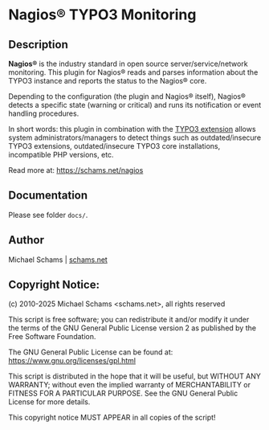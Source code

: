 # Nagios® TYPO3 Monitoring

## Description

**Nagios®** is the industry standard in open source server/service/network monitoring. This plugin for Nagios® reads and parses information about the TYPO3 instance and reports the status to the Nagios® core.

Depending to the configuration (the plugin and Nagios® itself), Nagios® detects a specific state (warning or critical) and runs its notification or event handling procedures.

In short words: this plugin in combination with the [TYPO3 extension](https://extensions.typo3.org/extension/nagios) allows system administrators/managers to detect things such as outdated/insecure TYPO3 extensions, outdated/insecure TYPO3 core installations, incompatible PHP versions, etc.

Read more at: <https://schams.net/nagios>


## Documentation

Please see folder `docs/`.


## Author

Michael Schams | [schams.net](https://schams.net)


## Copyright Notice:

(c) 2010-2025 Michael Schams <schams.net>, all rights reserved

This script is free software; you can redistribute it and/or modify it under the terms of the GNU General Public License version 2 as published by the Free Software Foundation.

The GNU General Public License can be found at: <https://www.gnu.org/licenses/gpl.html>

This script is distributed in the hope that it will be useful, but WITHOUT ANY WARRANTY; without even the implied warranty of MERCHANTABILITY or FITNESS FOR A PARTICULAR PURPOSE. See the GNU General Public License for more details.

This copyright notice MUST APPEAR in all copies of the script!
